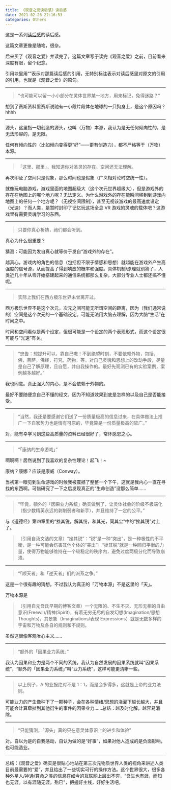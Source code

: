 ```yaml
---
title: 《观音之爱读后感》读后感
date: 2021-02-26 22:16:53
categories: Others
---
```


这是一系列[读后感](https://zhuanlan.zhihu.com/p/113751622)的读后感。

这篇文章更像是随笔，很杂。

后来买了《观音之爱》并读完了。这篇文章写于读完《观音之爱》之前，目前看来深度有限，留个纪念。

引用块里用“”表示对那篇读后感的引用，无特别标注表示对读后感里对原文的引用的引用，也就是《观音之爱》的原句。

---

> “也可能可以留一小小部分在灵体世界某一地方，用来标记，免得迷路？”

想到了赛斯资料里赛斯说祂有一小段片段体在地球的一只狗身上，是这个原因吗？hhhh

---

源头，这里指一切创造的源头，也叫（万物）本源，我认为是无任何倾向性的，是无法形容的，是无限。

任何有倾向性的（比如倾向变得更“好”——更有创造力），都不严格等于（万物）本源。

---

> 「这里、那里」，我知道你对圣灵的存在、空间还无法理解。

再次印证了空间只是假象，那么时间也是假象（广义相对论时空统一性）。

就像玩电脑游戏，游戏里面的地图超级大（这个次元世界超级大），但是游戏外的存在在地图上的哪个地方呢？无法定义。为什么游戏外的存在能瞬间移到到游戏内地图上的任何一个地方呢？（无视空间限制），甚至无视该游戏的最高速度设定（光速）？而人类，是暂时封印了记忆玩这场全息 VR 游戏的灵魂的载体吧？这游戏里有需要灵魂学习的东西。

---

> 只要你真心祈祷，祂们都会听到。

真心为什么很重要？

猜测：可能因为发自真心就等价于发自“游戏外的存在”。

越真心，游戏内的角色的信息（包括但不限于情感和思想）就越能在游戏外产生高强度的信号源，从而提高了得到响应的概率和强度。具体机制/原理就别猜了，人类近几十年从零开始搭建起来的通信系统都那么复杂，大部分专业人士都还搞不懂呢。

---

> 实际上我们在西方极乐世界未曾离开过。

西方极乐世界不是这个次元，次元之间可能无所谓空间的距离，因为（我们通常说的）空间是这个次元的一个基础设定。可能无法用大脑去理解，因为大脑“生活”在时间之中。

时间和空间看似是两个设定，但很可能是一个设定的两个表现形式，而这个设定很可能与“光速”有关。

---

> “忠告：想提升可以，靠自己嗷！不到绝望时刻，不要依赖外物，包括，佛，菩萨，佛经，符咒，药物，等。对自己灵魂和思想上的改动手段，尽量是自己了解原理，且自愿，并自我操作的。最好先观测已有的实验案例，案例越多越好。”

我也同意。真正强大的内心，是不会依赖于外物的。

最好不要随便念自己不懂的经文，因为不知道效果到底是怎样的以及自己是否能接受。

---

> “当然，我还是要感谢它们送了一份质量极高的信息过来，在具体做法上推广一下自家势力也是情有可原的，毕竟算是一份质量极高的软广。”

对，能有幸学习到这些高质量的资料已经很好了，常怀感恩之心。

---

> “「康纳的生命游戏」”

啊啊啊！居然说到了我喜欢的复杂性理论！起飞！~

康纳？康娜？应该是康威（Conway）。

当初第一眼见到生命游戏的时候我被震撼了整整一个下午，这就是我内心一直在寻找的东西啊。可惜研究了一下之后发现真正的“生命创造”没那么简单……

---

> “毕竟，额外的「因果业力系统」确实做到了，让灵体社会的阶级不极端化（指少数精英永远的剥削弱者和新手），并且维持了一定的公平。”

与《道德经》第四章里的“挫其锐，解其纷，和其光，同其尘”中的“挫其锐”对上了。

> （引用自汤文洁的文章）“挫其锐”：“锐”是一种“突出”，是一种极性的不平衡，是一种可能会伤害其他个体的“突出”。“挫其锐”就是一种回归平衡的力量，使得万物能够维持在一个较稳定的秩序内，避免过度两极分化而导致崩溃。

---

> “「顺天者」和「逆天者」们的派系之争。”

这是一个很有趣的猜想。不过我认为真正的「万物本源」不是这里的「天」。

万物本源是

> （引用自元吾氏早期的博客文章）一个无限的、不生不灭、无形无相的自由意识(Freewil)/精神(Spirit)，有着无穷无尽的自发幻想(Imagination/思想 Thoughts)，其景象（Imaginations/表现 Expressions）就是无数多样的宇宙和万物及各自的规则和不规则。

虽然这很像客观唯心主义……

---

> “额外的「因果业力系统」”

我认为因果和业力是两个不同的系统。我认为自然发展的因果系统就叫“因果系统”，“额外的「因果业力系统」”叫“业力系统”，这样可能更清晰一些。

---

> 以上例子，A 的业报绝对不是 1：1，而是会多得多，这就是上帝的业力法则。

可能业力的产生像种下了一颗种子，会在各种情绪/思想的浇灌下越长越大，并且可能会计算牵扯到其他衍生的事件的因果业力……总结：越及时化解，越容易消除。

---

> “只能猜测，「源头」真的只在意灵体意识上的进步和体验”

对。自以为是的自我感动，自认为做的是“好事”，如果对他人造成的是负面影响，也可能造业。

---

总结：《观音之爱》确实是很贴心地站在第三次元物质世界人类的视角来讲述人类目前最需要的“爱”，并且给出了一些切实可行的操作方法。这个世界很大，很多各种外星人/神通/算命之类的信息在如今的互联网上层出不穷，“吾生也有涯，而知也无涯。以有涯随无涯，殆已”，把握好主线，好好生活吧。
